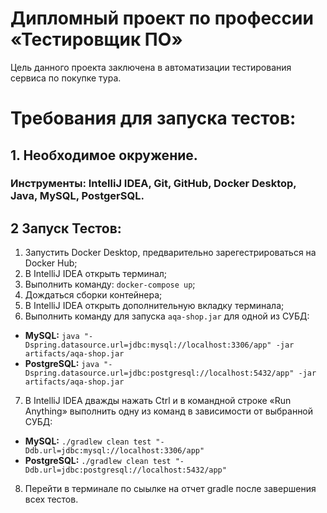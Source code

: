 # Дипломный проект по профессии «Тестировщик ПО»

Цель данного проекта заключена в автоматизации тестирования сервиса по покупке тура.

# Требования для запуска тестов:
## 1. Необходимое окружение.
### Инструменты: IntelliJ IDEA, Git, GitHub, Docker Desktop, Java, MySQL, PostgerSQL.
## 2 Запуск Тестов:
1. Запустить Docker Desktop, предварительно зарегестрироваться на Docker Hub;
1. В IntelliJ IDEA открыть терминал;
2. Выполнить команду: `docker-compose up`;
3. Дождаться сборки контейнера;
1. В IntelliJ IDEA открыть дополнительную вкладку терминала;
2. Выполнить команду для запуска `aqa-shop.jar` для одной из СУБД:
 - **MySQL:** `java "-Dspring.datasource.url=jdbc:mysql://localhost:3306/app" -jar artifacts/aqa-shop.jar`
 - **PostgreSQL:** `java "-Dspring.datasource.url=jdbc:postgresql://localhost:5432/app" -jar artifacts/aqa-shop.jar`
7. В IntelliJ IDEA дважды нажать Ctrl и в командной строке «Run Anything» выполнить одну из команд в зависимости от выбранной СУБД:
- **MySQL:** `./gradlew clean test "-Ddb.url=jdbc:mysql://localhost:3306/app"`
- **PostgreSQL:** `./gradlew clean test "-Ddb.url=jdbc:postgresql://localhost:5432/app"`
8. Перейти в терминале по сыылке на отчет gradle после завершения всех тестов.

